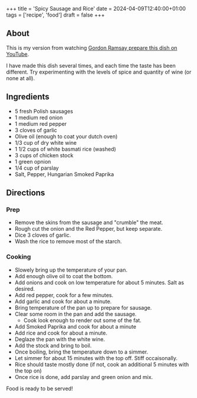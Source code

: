 +++
title = 'Spicy Sausage and Rice'
date = 2024-04-09T12:40:00+01:00
tags = ['recipe', 'food']
draft = false
+++

## About

This is my version from watching [Gordon Ramsay prepare this dish on YouTube](https://www.youtube.com/watch?v=FP6E3JtmsCE).

I have made this dish several times, and each time the taste has been different. Try experimenting with the levels of spice and quantity of wine (or none at all).

## Ingredients

- 5 fresh Polish sausages
- 1 medium red onion
- 1 medium red pepper
- 3 cloves of garlic
- Olive oil (enough to coat your dutch oven)
- 1/3 cup of dry white wine
- 1 1/2 cups of white basmati rice (washed)
- 3 cups of chicken stock
- 1 green opnion
- 1/4 cup of parslay
- Salt, Pepper, Hungarian Smoked Paprika

## Directions

### Prep

- Remove the skins from the sausage and "crumble" the meat.
- Rough cut the onion and the Red Pepper, but keep separate.
- Dice 3 cloves of garlic.
- Wash the rice to remove most of the starch.

### Cooking

- Slowely bring up the temperature of your pan.
- Add enough olive oil to coat the bottom.
- Add onions and cook on low temperature for about 5 minutes. Salt as desired.
- Add red pepper, cook for a few minutes.
- Add garlic and cook for about a minute.
- Bring temperature of the pan up to prepare for sausage.
- Clear some room in the pan and add the sausage.
  - Cook look enough to render out some of the fat.
- Add Smoked Paprika and cook for about a minute
- Add rice and cook for about a minute.
- Deglaze the pan with the white wine.
- Add the stock and bring to boil.
- Once boiling, bring the temperature down to a simmer.
- Let simmer for about 15 minutes with the top off. Stiff occaisonally.
- Rice should taste mostly done (if not, cook an additional 5 minutes with the top on)
- Once rice is done, add parslay and green onion and mix.

Food is ready to be served!
